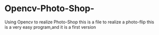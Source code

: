 # Opencv-Photo-Shop-
Using Opencv to realize Photo-Shop
this is a file to realize a photo-flip
this is a very easy program,and it is a first version 
